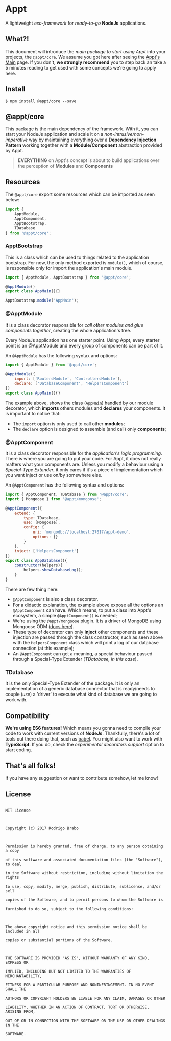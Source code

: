 # Appt
A lightweight *exo-framework* for *ready-to-go* **NodeJs** applications.


## What?!
This document will introduce the *main package to start using Appt* into your projects, the `@appt/core`. We assume you got here after seeing the [Appt's Main](https://github.com/brab0/appt) page. If you don't, **we strongly recommend** you to step back an take a 5 minutes reading to get used with some concepts we're going to apply here.


## Install
    $ npm install @appt/core --save


## @appt/core
This package is the main dependency of the framework. With it, you can start your NodeJs application and scale it on a *non-intrusive/non-imperative* way by maintaining everything over a **Dependency Injection Pattern** working together with a **Module/Component** abstraction provided by Appt.

 > **EVERYTHING** on Appt's concept is about to build applications over the perception of **Modules** and **Components**

 
## Resources
The `@appt/core` export some resources which can be imported as seen below:
```javascript
import {
	ApptModule,
	ApptComponent,
	ApptBootstrap,
	TDatabase
} from '@appt/core';
```
### ApptBootstrap
This is a class which can be used to things related to the application bootstrap. For now, the only method exported is `module()`, which of course, is responsible only for import the application's main module.
```javascript
import { ApptModule, ApptBootstrap } from '@appt/core';

@ApptModule()
export class AppMain(){}

ApptBootstrap.module('AppMain');
```

### @ApptModule
It is a class decorator responsible for *call other modules and glue components together*, creating the whole application's tree. 

Every NodeJs application has one starter point. Using Appt, every starter point is an @ApptModule and every group of components can be part of it.

An `@ApptModule` has the following syntax and options:
```javascript
import { ApptModule } from '@appt/core';

@ApptModule({
	import: ['RoutersModule', 'ControllersModule'],
	declare: ['DatabaseComponent', 'HelpersComponent']
})
export class AppMain(){}
```
The example above, shows the class (`AppMain`) handled by our module decorator, which **imports** others modules and **declares** your components. It is important to notice that: 
 - The `import` option is only used to call other **modules**;
 - The `declare` option is designed to assemble (and call) only **components**;

### @ApptComponent
It is a class decorator responsible for the *application's logic programming*. There is where you are going to put your code. For Appt, it does not really matters what your components are. Unless you modify a behaviour using a *Special-Type Extender*, it only cares if it's a piece of implementation which you want inject or use on/by somewhere else.

An `@ApptComponent` has the following syntax and options:
```javascript
import { ApptComponent, TDatabase } from '@appt/core';
import { Mongoose } from '@appt/mongoose';

@ApptComponent({
	extend: {
		type: TDatabase,
		use: [Mongoose],
		config: {
			uri: 'mongodb://localhost:27017/appt-demo',
			options: {}
		}
	},
	inject: ['HelpersComponent']
})
export class AppDatabase(){
	constructor(helpers){
		helpers.showDatabaseLog();
	}
}
```
There are few thing here: 
 - `@ApptComponent` is also a class decorator.
 - For a didactic explanation, the example above expose all the options an `@ApptComponent` can have. Which means, to put a class into Appt's ecosystem, a simple `@ApptComponent()` is needed;
 - We're using the `@appt/mongoose` plugin. It is a driver of MongoDB using Mongoose ODM ([docs here](https://github.com/brab0/appt/tree/master/plugins/mongoose)). 
 - These type of decorator can only **inject** other components and these injection are passed through the class constructor, such as seen above with the `HelpersComponent` class which will print a log of our database connection (at this example);
 - An `@ApptComponent` can get a meaning, a special behaviour passed through a Special-Type Extender (*TDatabase, in this case*).

### TDatabase
It is the only Special-Type Extender of the package. It is only an implementation of a generic database connector that is ready/needs to couple (*use*) a 'driver' to execute what kind of database we are going to work with.


## Compatibility
**We're using ES6 features!** Which means you gonna need to compile your code to work with current versions of **NodeJs**. Thankfully, there's a lot of tools out there doing that, such as [babel](https://babeljs.io/).
You might also want to work with **TypeScript**. If you do, check the *experimental decorators support* option to start coding.


## That's all folks!
If you have any suggestion or want to contribute somehow, let me know!


## License
```

MIT License

  

Copyright (c) 2017 Rodrigo Brabo

  

Permission is hereby granted, free of charge, to any person obtaining a copy

of this software and associated documentation files (the "Software"), to deal

in the Software without restriction, including without limitation the rights

to use, copy, modify, merge, publish, distribute, sublicense, and/or sell

copies of the Software, and to permit persons to whom the Software is

furnished to do so, subject to the following conditions:

  

The above copyright notice and this permission notice shall be included in all

copies or substantial portions of the Software.

  

THE SOFTWARE IS PROVIDED "AS IS", WITHOUT WARRANTY OF ANY KIND, EXPRESS OR

IMPLIED, INCLUDING BUT NOT LIMITED TO THE WARRANTIES OF MERCHANTABILITY,

FITNESS FOR A PARTICULAR PURPOSE AND NONINFRINGEMENT. IN NO EVENT SHALL THE

AUTHORS OR COPYRIGHT HOLDERS BE LIABLE FOR ANY CLAIM, DAMAGES OR OTHER

LIABILITY, WHETHER IN AN ACTION OF CONTRACT, TORT OR OTHERWISE, ARISING FROM,

OUT OF OR IN CONNECTION WITH THE SOFTWARE OR THE USE OR OTHER DEALINGS IN THE

SOFTWARE.

```
